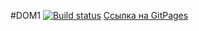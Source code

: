 #DOM1 
[![Build status](https://ci.appveyor.com/api/projects/status/clfoostk1ytv570x?svg=true)](https://ci.appveyor.com/project/VavaIkelman/ahjdom1)
[Ссылка на GitPages](https://vavaikelman.github.io/AhjDom1/)